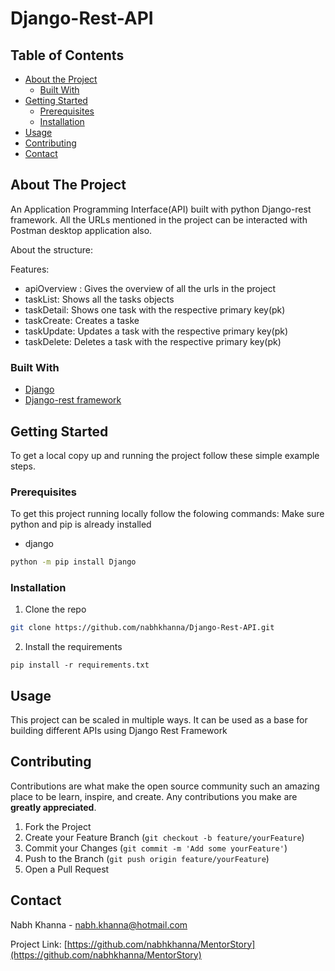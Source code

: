 # Django-Rest-API

<!-- TABLE OF CONTENTS -->
## Table of Contents

* [About the Project](#about-the-project)
  * [Built With](#built-with)
* [Getting Started](#getting-started)
  * [Prerequisites](#prerequisites)
  * [Installation](#installation)
* [Usage](#usage)
* [Contributing](#contributing)
* [Contact](#contact)



<!-- ABOUT THE PROJECT -->
## About The Project

An Application Programming Interface(API) built with python Django-rest framework. All the URLs mentioned in the project can be interacted with Postman desktop application also. 

About the structure:


Features:
* apiOverview : Gives the overview of all the urls in the project
* taskList: Shows all the tasks objects
* taskDetail: Shows one task with the respective primary key(pk)
* taskCreate: Creates a taske
* taskUpdate: Updates a task with the respective primary key(pk)
* taskDelete: Deletes a task with the respective primary key(pk)


### Built With
* [Django](https://www.djangoproject.com/)
* [Django-rest framework](https://www.django-rest-framework.org/)



<!-- GETTING STARTED -->
## Getting Started

To get a local copy up and running the project follow these simple example steps.

### Prerequisites
To get this project running locally follow the folowing commands:
Make sure python and pip is already installed

* django
```sh
python -m pip install Django
```

### Installation

1. Clone the repo
```sh
git clone https://github.com/nabhkhanna/Django-Rest-API.git
```
2. Install the requirements
```requirements
pip install -r requirements.txt
```



<!-- USAGE EXAMPLES -->
## Usage

This project can be scaled in multiple ways. 
It can be used as a base for building different APIs using Django Rest Framework



<!-- CONTRIBUTING -->
## Contributing

Contributions are what make the open source community such an amazing place to be learn, inspire, and create. Any contributions you make are **greatly appreciated**.

1. Fork the Project
2. Create your Feature Branch (`git checkout -b feature/yourFeature`)
3. Commit your Changes (`git commit -m 'Add some yourFeature'`)
4. Push to the Branch (`git push origin feature/yourFeature`)
5. Open a Pull Request




<!-- CONTACT -->
## Contact

Nabh Khanna - nabh.khanna@hotmail.com

Project Link: [https://github.com/nabhkhanna/MentorStory](https://github.com/nabhkhanna/MentorStory)
